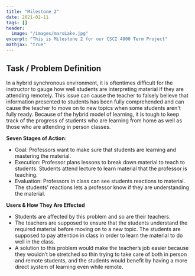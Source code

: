 ```yaml
---
title: "Milestone 2"
date: 2021-02-11
tags: []
header: 
  image: "/images/marsLake.jpg"
excerpt: "This is Milestone 2 for our CSCI 4800 Term Project"
mathjax: "true"
---
```

## Task / Problem Definition

In a hybrid synchronous environment, it is oftentimes difficult for the instructor to gauge how well students are interpreting material if they are attending remotely. This issue can cause the teacher to falsely believe that information presented to students has been fully comprehended and can cause the teacher to move on to new topics when some students aren't fully ready. Because of the hybrid model of learning, it is tough to keep track of the progress of students who are learning from home as well as those who are attending in person classes.

**Seven Stages of Action**:
  - Goal: Professors want to make sure that students are learning and mastering the material. 
  - Execution: Professor plans lessons to break down material to teach to students. Students attend lecture to learn material that the professor is teaching. 
  - Evaluation: Professors in class can see students reactions to material. The students' reactions lets a professor know if they are understanding the material. 

**Users & How They Are Effected**

  - Students are affected by this problem and so are their teachers.
  - The teachers are supposed to ensure that the students understand the required material before moving on to a new topic. The students are supposed to pay attention in class in order to learn the material to do well in the class.
  - A solution to this problem would make the teacher’s job easier because they wouldn’t be stretched so thin trying to take care of both in person and remote students, and the students would benefit by having a more direct system of learning even while remote.
